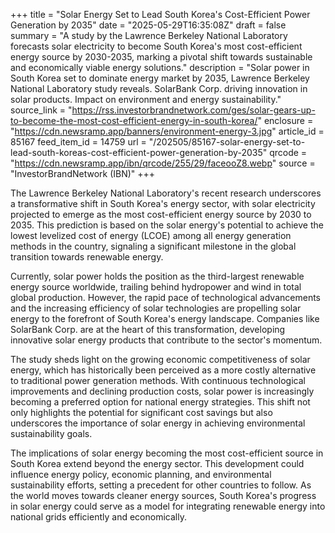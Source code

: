 +++
title = "Solar Energy Set to Lead South Korea's Cost-Efficient Power Generation by 2035"
date = "2025-05-29T16:35:08Z"
draft = false
summary = "A study by the Lawrence Berkeley National Laboratory forecasts solar electricity to become South Korea's most cost-efficient energy source by 2030-2035, marking a pivotal shift towards sustainable and economically viable energy solutions."
description = "Solar power in South Korea set to dominate energy market by 2035, Lawrence Berkeley National Laboratory study reveals. SolarBank Corp. driving innovation in solar products. Impact on environment and energy sustainability."
source_link = "https://rss.investorbrandnetwork.com/ges/solar-gears-up-to-become-the-most-cost-efficient-energy-in-south-korea/"
enclosure = "https://cdn.newsramp.app/banners/environment-energy-3.jpg"
article_id = 85167
feed_item_id = 14759
url = "/202505/85167-solar-energy-set-to-lead-south-koreas-cost-efficient-power-generation-by-2035"
qrcode = "https://cdn.newsramp.app/ibn/qrcode/255/29/faceooZ8.webp"
source = "InvestorBrandNetwork (IBN)"
+++

<p>The Lawrence Berkeley National Laboratory's recent research underscores a transformative shift in South Korea's energy sector, with solar electricity projected to emerge as the most cost-efficient energy source by 2030 to 2035. This prediction is based on the solar energy's potential to achieve the lowest levelized cost of energy (LCOE) among all energy generation methods in the country, signaling a significant milestone in the global transition towards renewable energy.</p><p>Currently, solar power holds the position as the third-largest renewable energy source worldwide, trailing behind hydropower and wind in total global production. However, the rapid pace of technological advancements and the increasing efficiency of solar technologies are propelling solar energy to the forefront of South Korea's energy landscape. Companies like SolarBank Corp. are at the heart of this transformation, developing innovative solar energy products that contribute to the sector's momentum.</p><p>The study sheds light on the growing economic competitiveness of solar energy, which has historically been perceived as a more costly alternative to traditional power generation methods. With continuous technological improvements and declining production costs, solar power is increasingly becoming a preferred option for national energy strategies. This shift not only highlights the potential for significant cost savings but also underscores the importance of solar energy in achieving environmental sustainability goals.</p><p>The implications of solar energy becoming the most cost-efficient source in South Korea extend beyond the energy sector. This development could influence energy policy, economic planning, and environmental sustainability efforts, setting a precedent for other countries to follow. As the world moves towards cleaner energy sources, South Korea's progress in solar energy could serve as a model for integrating renewable energy into national grids efficiently and economically.</p>